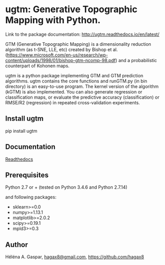 # ugtm: Generative Topographic Mapping with Python.

Link to the package documentation: http://ugtm.readthedocs.io/en/latest/

GTM (Generative Topographic Mapping) is a dimensionality reduction algorithm (as t-SNE, LLE, etc) created by Bishop et al. (https://www.microsoft.com/en-us/research/wp-content/uploads/1998/01/bishop-gtm-ncomp-98.pdf) and a probabilistic counterpart of Kohonen maps.

ugtm is a python package implementing GTM and GTM prediction algorithms. ugtm contains the core functions and runGTM.py (in bin directory) is an easy-to-use program. The kernel version of the algorithm (kGTM) is also implemented. You can also generate regression or classification maps, or evaluate the predictive accuracy (classification) or RMSE/R2 (regression) in repeated cross-validation experiments.

## Install ugtm

pip install ugtm

## Documentation

[Readthedocs](http://ugtm.readthedocs.io/en/latest/)


## Prerequisites

Python 2.7 or + (tested on Python 3.4.6 and Python 2.7.14)

and following packages:
- sklearn>=0.0
- numpy>=1.13.1 
- matplotlib>=2.0.2
- scipy>=0.19.1
- mpld3>=0.3


## Author

Héléna A. Gaspar, hagax8@gmail.com, https://github.com/hagax8


